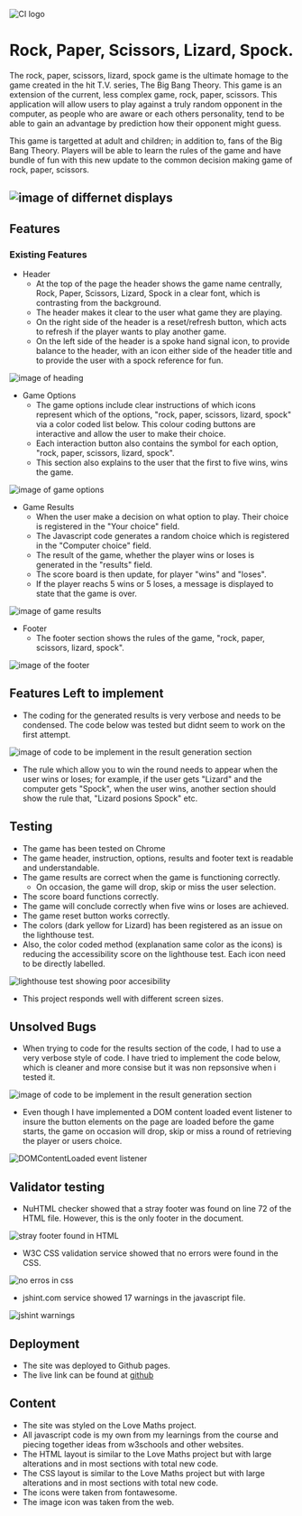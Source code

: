 ![CI logo](https://codeinstitute.s3.amazonaws.com/fullstack/ci_logo_small.png)
# **Rock, Paper, Scissors, Lizard, Spock.**
The rock, paper, scissors, lizard, spock game is the ultimate homage to the game created in the hit T.V. series, The Big Bang Theory. This game is an extension of the current, less complex game, rock, paper, scissors. This application will allow users to play against a truly random opponent in the computer, as people who are aware or each others personality, tend to be able to gain an advantage by prediction how their opponent might guess.

This game is targetted at adult and children; in addition to, fans of the Big Bang Theory. Players will be able to learn the rules of the game and have bundle of fun with this new update to the common decision making game of rock, paper, scissors.

![image of differnet displays](/assets/images/images_of_different_display_size.png)
------
## Features
### Existing Features
- Header
  - At the top of the page the header shows the game name centrally, Rock, Paper, Scissors, Lizard, Spock in a clear font, which is contrasting from the background.
  - The header makes it clear to the user what game they are playing.
  - On the right side of the header is a reset/refresh button, which acts to refresh if the player wants to play another game.
  - On the left side of the header is a spoke hand signal icon, to provide balance to the header, with an icon either side of the header title and to provide the user with a spock reference for fun.

![image of heading](/assets/images/heading.png)

- Game Options
  - The game options include clear instructions of which icons represent which of the options, "rock, paper, scissors, lizard, spock" via a color coded list below. This colour coding buttons are interactive and allow the user to make their choice.
  - Each interaction button also contains the symbol for each option, "rock, paper, scissors, lizard, spock".
  - This section also explains to the user that the first to five wins, wins the game.

![image of game options](/assets/images/game_options.png)

- Game Results
  - When the user make a decision on what option to play. Their choice is registered in the "Your choice" field. 
  - The Javascript code generates a random choice which is registered in the "Computer choice" field.
  - The result of the game, whether the player wins or loses is generated in the "results" field.
  - The score board is then update, for player "wins" and "loses".
  - If the player reachs 5 wins or 5 loses, a message is displayed to state that the game is over.

![image of game results](/assets/images/game_results.png)

- Footer
  - The footer section shows the rules of the game, "rock, paper, scissors, lizard, spock".

![image of the footer](/assets/images/footer.png)

## Features Left to implement
- The coding for the generated results is very verbose and needs to be condensed. The code below was tested but didnt seem to work on the first attempt.

![image of code to be implement in the result generation section](/assets/images/more_consise_code_for_result.png)

- The rule which allow you to win the round needs to appear when the user wins or loses; for example, if the user gets "Lizard" and the computer gets "Spock", when the user wins, another section should show the rule that, "Lizard posions Spock" etc.

## Testing
- The game has been tested on Chrome
- The game header, instruction, options, results and footer text is readable and understandable.
- The game results are correct when the game is functioning correctly.
  - On occasion, the game will drop, skip or miss the user selection.
- The score board functions correctly.
- The game will conclude correctly when five wins or loses are achieved.
- The game reset button works correctly.
- The colors (dark yellow for Lizard) has been registered as an issue on the lighthouse test.
- Also, the color coded method (explanation same color as the icons) is reducing the accessibility score on the lighthouse test. Each icon need to be directly labelled.

![lighthouse test showing poor accesibility](/assets/images/lighthouse_test.png)

- This project responds well with different screen sizes.

## Unsolved Bugs
- When trying to code for the results section of the code, I had to use a very verbose style of code. I have tried to implement the code below, which is cleaner and more consise but it was non repsonsive when i tested it.

![image of code to be implement in the result generation section](/assets/images/more_consise_code_for_result.png)

- Even though I have implemented a DOM content loaded event listener to insure the button elements on the page are loaded before the game starts, the game on occasion will drop, skip or miss a round of retrieving the player or users choice.

![DOMContentLoaded event listener](/assets/images/DOMContentLoaded.png)

## Validator testing
- NuHTML checker showed that a stray footer was found on line 72 of the HTML file. However, this is the only footer in the document.

![stray footer found in HTML](/assets/images/stray_footer_tag.png)

- W3C CSS validation service showed that no errors were found in the CSS.

![no erros in css](/assets/images/css_validator.png)

- jshint.com service showed 17 warnings in the javascript file.

![jshint warnings](/assets/images/javascript%20warnings.png)

## Deployment
- The site was deployed to Github pages.
- The live link can be found at [github](https://daithigarry.github.io/rock-sissors-paper-lizard-spock/)

## Content
- The site was styled on the Love Maths project.
- All javascript code is my own from my learnings from the course and piecing together ideas from w3schools and other websites.
- The HTML layout is similar to the Love Maths project but with large alterations and in most sections with total new code.
- The CSS layout is similar to the Love Maths project but with large alterations and in most sections with total new code.
- The icons were taken from fontawesome.
- The image icon was taken from the web.